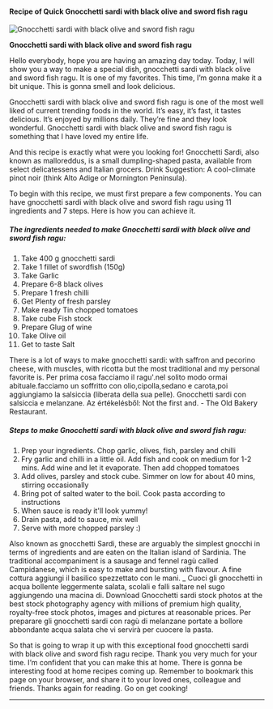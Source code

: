             

#### Recipe of Quick Gnocchetti sardi with black olive and sword fish ragu

![Gnocchetti sardi with black olive and sword fish ragu](https://img-global.cpcdn.com/recipes/9acbf1c908372298/751x532cq70/gnocchetti-sardi-with-black-olive-and-sword-fish-ragu-recipe-main-photo.jpg)

**Gnocchetti sardi with black olive and sword fish ragu**

Hello everybody, hope you are having an amazing day today. Today, I will show you a way to make a special dish, gnocchetti sardi with black olive and sword fish ragu. It is one of my favorites. This time, I’m gonna make it a bit unique. This is gonna smell and look delicious.

Gnocchetti sardi with black olive and sword fish ragu is one of the most well liked of current trending foods in the world. It’s easy, it’s fast, it tastes delicious. It’s enjoyed by millions daily. They’re fine and they look wonderful. Gnocchetti sardi with black olive and sword fish ragu is something that I have loved my entire life.

And this recipe is exactly what were you looking for! Gnocchetti Sardi, also known as malloreddus, is a small dumpling-shaped pasta, available from select delicatessens and Italian grocers. Drink Suggestion: A cool-climate pinot noir (think Alto Adige or Mornington Peninsula).

To begin with this recipe, we must first prepare a few components. You can have gnocchetti sardi with black olive and sword fish ragu using 11 ingredients and 7 steps. Here is how you can achieve it.

##### The ingredients needed to make Gnocchetti sardi with black olive and sword fish ragu:

1.  Take 400 g gnocchetti sardi
2.  Take 1 fillet of swordfish (150g)
3.  Take Garlic
4.  Prepare 6-8 black olives
5.  Prepare 1 fresh chilli
6.  Get Plenty of fresh parsley
7.  Make ready Tin chopped tomatoes
8.  Take cube Fish stock
9.  Prepare Glug of wine
10.  Take Olive oil
11.  Get to taste Salt

There is a lot of ways to make gnocchetti sardi: with saffron and pecorino cheese, with muscles, with ricotta but the most traditional and my personal favorite is. Per prima cosa facciamo il ragu'.nel solito modo ormai abituale.facciamo un soffritto con olio,cipolla,sedano e carota,poi aggiungiamo la salsiccia (liberata della sua pelle). Gnocchetti sardi con salsiccia e melanzane. Az értékelésből: Not the first and. - The Old Bakery Restaurant.

##### Steps to make Gnocchetti sardi with black olive and sword fish ragu:

1.  Prep your ingredients. Chop garlic, olives, fish, parsley and chilli
2.  Fry garlic and chilli in a little oil. Add fish and cook on medium for 1-2 mins. Add wine and let it evaporate. Then add chopped tomatoes
3.  Add olives, parsley and stock cube. Simmer on low for about 40 mins, stirring occasionally
4.  Bring pot of salted water to the boil. Cook pasta according to instructions
5.  When sauce is ready it'll look yummy!
6.  Drain pasta, add to sauce, mix well
7.  Serve with more chopped parsley :)

Also known as gnocchetti Sardi, these are arguably the simplest gnocchi in terms of ingredients and are eaten on the Italian island of Sardinia. The traditional accompaniment is a sausage and fennel ragù called Campidanese, which is easy to make and bursting with flavour. A fine cottura aggiungi il basilico spezzettato con le mani. \_ Cuoci gli gnocchetti in acqua bollente leggermente salata, scolali e falli saltare nel sugo aggiungendo una macina di. Download Gnocchetti sardi stock photos at the best stock photography agency with millions of premium high quality, royalty-free stock photos, images and pictures at reasonable prices. Per preparare gli gnocchetti sardi con ragù di melanzane portate a bollore abbondante acqua salata che vi servirà per cuocere la pasta.

So that is going to wrap it up with this exceptional food gnocchetti sardi with black olive and sword fish ragu recipe. Thank you very much for your time. I’m confident that you can make this at home. There is gonna be interesting food at home recipes coming up. Remember to bookmark this page on your browser, and share it to your loved ones, colleague and friends. Thanks again for reading. Go on get cooking!

* * *